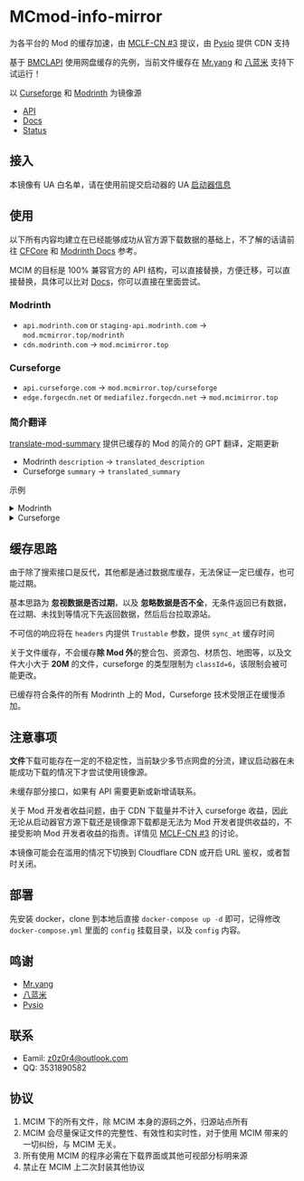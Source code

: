 # MCmod-info-mirror

为各平台的 Mod 的缓存加速，由 [MCLF-CN #3](https://github.com/MCLF-CN/docs/issues/3) 提议，由 [Pysio](https://github.com/pysio2007) 提供 CDN 支持

基于 [BMCLAPI](https://bmclapidoc.bangbang93.com) 使用网盘缓存的先例，当前文件缓存在 [Mr.yang](https://github.com/YangHaoNing-CN) 和 [八蓝米](https://alist.8mi.tech) 支持下试运行！

以 [Curseforge](https://curseforge.com/) 和 [Modrinth](https://modrinth.com/) 为镜像源

- [API](https://mod.mcimirror.top)
- [Docs](https://mod.mcimirror.top/docs)
- [Status](https://status.mcimirror.top)

## 接入

本镜像有 UA 白名单，请在使用前提交启动器的 UA [启动器信息](https://github.com/mcmod-info-mirror/mcim/issues/4)

## 使用

以下所有内容均建立在已经能够成功从官方源下载数据的基础上，不了解的话请前往 [CFCore](https://docs.curseforge.com) 和 [Modrinth Docs](https://docs.modrinth.com) 参考。

MCIM 的目标是 100% 兼容官方的 API 结构，可以直接替换，方便迁移，可以直接替换，具体可以比对 [Docs](https://mod.mcimirror.top/docs)，你可以直接在里面尝试。

### Modrinth

- `api.modrinth.com` or `staging-api.modrinth.com` -> `mod.mcmirror.top/modrinth`
- `cdn.modrinth.com` -> `mod.mcimirror.top`

### Curseforge

- `api.curseforge.com` -> `mod.mcmirror.top/curseforge`
- `edge.forgecdn.net` or `mediafilez.forgecdn.net` -> `mod.mcimirror.top`

### 简介翻译

[translate-mod-summary](https://github.com/mcmod-info-mirror/translate-mod-summary) 提供已缓存的 Mod 的简介的 GPT 翻译，定期更新

- Modrinth `description` -> `translated_description`
- Curseforge `summary` -> `translated_summary`

示例

<details>
  <summary>Modrinth</summary>
  <pre><blockcode> 
  {
    id: 'AANobbMI',
    description: 'The fastest and most compatible rendering optimization mod for Minecraft',
    ...
    found: true,
    slug: 'sodium',
    sync_at: '2024-07-22T08:30:37Z',
    translated_description: '一个为《我的世界》打造的现代渲染引擎，极大地提升了性能。'
  }
  </blockcode></pre>
</details>

<details>
  <summary>Curseforge</summary>
  <pre><blockcode> 
  {
    id: 975558,
    slug: 'progetto-multiverso-ultra-adventure',
    ...
    summary: 'This mod adds many new RPG features to the game',
    sync_at: '2024-06-06T01:23:21Z',
    translated_summary: '此模组为游戏添加了许多新的角色扮演特性。'
  }
  </blockcode></pre>
</details>

## 缓存思路

由于除了搜索接口是反代，其他都是通过数据库缓存，无法保证一定已缓存，也可能过期。

基本思路为 **忽视数据是否过期**，以及 **忽略数据是否不全**，无条件返回已有数据，在过期、未找到等情况下先返回数据，然后后台拉取源站。

不可信的响应将在 `headers` 内提供 `Trustable` 参数，提供 `sync_at` 缓存时间

关于文件缓存，不会缓存**除 Mod 外**的整合包、资源包、材质包、地图等，以及文件大小大于 **20M** 的文件，curseforge 的类型限制为 `classId=6`，该限制会被可能更改。

已缓存符合条件的所有 Modrinth 上的 Mod，Curseforge 技术受限正在缓慢添加。

## 注意事项

**文件**下载可能存在一定的不稳定性，当前缺少多节点网盘的分流，建议启动器在未能成功下载的情况下才尝试使用镜像源。

未缓存部分接口，如果有 API 需要更新或新增请联系。

关于 Mod 开发者收益问题，由于 CDN 下载量并不计入 curseforge 收益，因此无论从启动器官方源下载还是镜像源下载都是无法为 Mod 开发者提供收益的，不接受影响 Mod 开发者收益的指责。详情见 [MCLF-CN #3](https://github.com/MCLF-CN/docs/issues/3) 的讨论。

本镜像可能会在滥用的情况下切换到 Cloudflare CDN 或开启 URL 鉴权，或者暂时关闭。

## 部署

先安装 docker，clone 到本地后直接 `docker-compose up -d` 即可，记得修改 `docker-compose.yml` 里面的 `config` 挂载目录，以及 `config` 内容。

## 鸣谢

- [Mr.yang](https://github.com/YangHaoNing-CN)
- [八蓝米](https://github.com/8Mi-Tech)
- [Pysio](https://github.com/pysio2007)

## 联系

- Eamil: z0z0r4@outlook.com
- QQ: 3531890582

## 协议

1. MCIM 下的所有文件，除 MCIM 本身的源码之外，归源站点所有
2. MCIM 会尽量保证文件的完整性、有效性和实时性，对于使用 MCIM 带来的一切纠纷，与 MCIM 无关。
3. 所有使用 MCIM 的程序必需在下载界面或其他可视部分标明来源
4. 禁止在 MCIM 上二次封装其他协议
